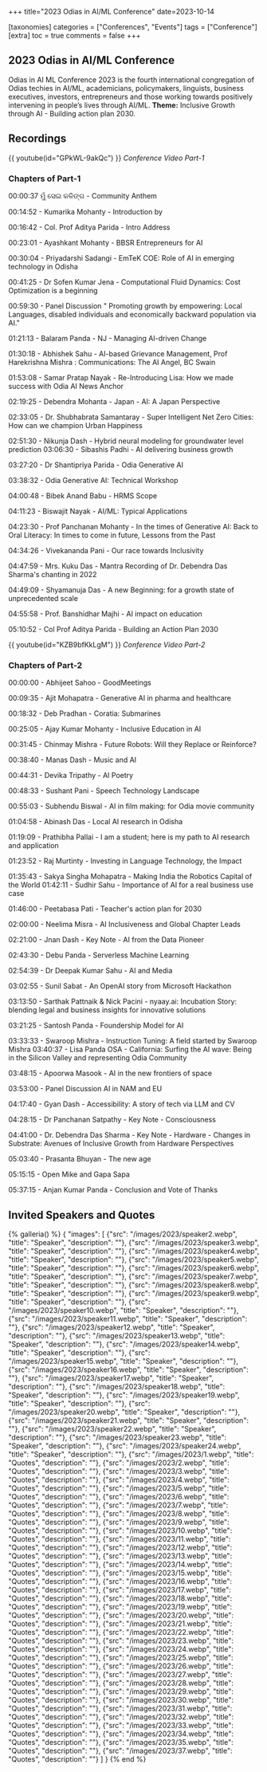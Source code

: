 +++
title="2023 Odias in AI/ML Conference"
date=2023-10-14

[taxonomies]
categories = ["Conferences", "Events"]
tags = ["Conference"]
[extra]
toc = true
comments = false
+++

## 2023 Odias in AI/ML Conference
Odias in AI ML Conference 2023 is the fourth international congregation of Odias techies in AI/ML, academicians, policymakers, linguists, business executives, investors, entrepreneurs and those working towards positively intervening in people’s lives through AI/ML.
**Theme:** Inclusive Growth through AI - Building action plan 2030.

## Recordings
{{ youtube(id="GPkWL-9akQc") }}
*Conference Video Part-1*
### Chapters of Part-1


00:00:37 ମୁଁ ସେଇ କଳିଙ୍ଗ - Community Anthem

00:14:52 - Kumarika Mohanty - Introduction by

00:16:42 - Col. Prof Aditya Parida - Intro Address

00:23:01 - Ayashkant Mohanty - BBSR Entrepreneurs for AI

00:30:04 - Priyadarshi Sadangi - EmTeK COE: Role of AI in emerging technology in Odisha

00:41:25 - Dr Sofen Kumar Jena - Computational Fluid Dynamics: Cost Optimization is a beginning

00:59:30 - Panel Discussion " Promoting growth by empowering: Local Languages, disabled individuals and economically backward population via AI."

01:21:13 - Balaram Panda - NJ - Managing AI-driven Change

01:30:18 - Abhishek Sahu - AI-based Grievance Management, Prof Harekrishna Mishra : Communications: The AI Angel, BC Swain

01:53:08 - Samar Pratap Nayak - Re-Introducing Lisa: How we made success with Odia AI News Anchor

02:19:25 - Debendra Mohanta - Japan - AI: A Japan Perspective

02:33:05 - Dr. Shubhabrata Samantaray - Super Intelligent Net Zero Cities: How can we champion Urban Happiness

02:51:30 - Nikunja Dash - Hybrid neural modeling for groundwater level prediction 03:06:30 - Sibashis Padhi - AI delivering business growth

03:27:20 - Dr Shantipriya Parida - Odia Generative AI

03:38:32 - Odia Generative AI: Technical Workshop

04:00:48 - Bibek Anand Babu - HRMS Scope

04:11:23 - Biswajit Nayak - AI/ML: Typical Applications

04:23:30 - Prof Panchanan Mohanty - In the times of Generative AI: Back to Oral Literacy: In times to come in future, Lessons from the Past

04:34:26 - Vivekananda Pani - Our race towards Inclusivity

04:47:59 - Mrs. Kuku Das - Mantra Recording of Dr. Debendra Das Sharma's chanting in 2022

04:49:09 - Shyamanuja Das - A new Beginning: for a growth state of unprecedented scale

04:55:58 - Prof. Banshidhar Majhi - AI impact on education

05:10:52 - Col Prof Aditya Parida - Building an Action Plan 2030

{{ youtube(id="KZB9bfKkLgM") }}
*Conference Video Part-2*

### Chapters of Part-2

00:00:00 - Abhijeet Sahoo - GoodMeetings

00:09:35 - Ajit Mohapatra - Generative AI in pharma and healthcare

00:18:32 - Deb Pradhan - Coratia: Submarines

00:25:05 - Ajay Kumar Mohanty - Inclusive Education in AI

00:31:45 - Chinmay Mishra - Future Robots: Will they Replace or Reinforce?

00:38:40 - Manas Dash - Music and AI

00:44:31 - Devika Tripathy - AI Poetry

00:48:33 - Sushant Pani - Speech Technology Landscape

00:55:03 - Subhendu Biswal - AI in film making: for Odia movie community

01:04:58 - Abinash Das - Local AI research in Odisha

01:19:09 - Prathibha Pallai - I am a student; here is my path to AI research and application

01:23:52 - Raj Murtinty - Investing in Language Technology, the Impact

01:35:43 - Sakya Singha Mohapatra - Making India the Robotics Capital of the World 01:42:11 - Sudhir Sahu - Importance of AI for a real business use case

01:46:00 - Peetabasa Pati - Teacher's action plan for 2030

02:00:00 - Neelima Misra - AI Inclusiveness and Global Chapter Leads

02:21:00 - Jnan Dash - Key Note - AI from the Data Pioneer

02:43:30 - Debu Panda - Serverless Machine Learning

02:54:39 - Dr Deepak Kumar Sahu - AI and Media

03:02:55 - Sunil Sabat - An OpenAI story from Microsoft Hackathon

03:13:50 - Sarthak Pattnaik & Nick Pacini - nyaay.ai: Incubation Story: blending legal and business insights for innovative solutions

03:21:25 - Santosh Panda - Foundership Model for AI

03:33:33 - Swaroop Mishra - Instruction Tuning: A field started by Swaroop Mishra 03:40:37 - Lisa Panda OSA - California: Surfing the AI wave: Being in the Silicon Valley and representing Odia Community

03:48:15 - Apoorwa Masook - AI in the new frontiers of space

03:53:00 - Panel Discussion AI in NAM and EU

04:17:40 - Gyan Dash - Accessibility: A story of tech via LLM and CV

04:28:15 - Dr Panchanan Satpathy - Key Note - Consciousness

04:41:00 - Dr. Debendra Das Sharma - Key Note - Hardware - Changes in Substrate: Avenues of Inclusive Growth from Hardware Perspectives

05:03:40 - Prasanta Bhuyan - The new age

05:15:15 - Open Mike and Gapa Sapa

05:37:15 - Anjan Kumar Panda - Conclusion and Vote of Thanks

## Invited Speakers and Quotes

{% galleria() %}
{
  "images": [
    {"src": "/images/2023/speaker2.webp", "title": "Speaker", "description": ""},
    {"src": "/images/2023/speaker3.webp", "title": "Speaker", "description": ""},
    {"src": "/images/2023/speaker4.webp", "title": "Speaker", "description": ""},
    {"src": "/images/2023/speaker5.webp", "title": "Speaker", "description": ""},
    {"src": "/images/2023/speaker6.webp", "title": "Speaker", "description": ""},
    {"src": "/images/2023/speaker7.webp", "title": "Speaker", "description": ""},
    {"src": "/images/2023/speaker8.webp", "title": "Speaker", "description": ""},
    {"src": "/images/2023/speaker9.webp", "title": "Speaker", "description": ""},
    {"src": "/images/2023/speaker10.webp", "title": "Speaker", "description": ""},
    {"src": "/images/2023/speaker11.webp", "title": "Speaker", "description": ""},
    {"src": "/images/2023/speaker12.webp", "title": "Speaker", "description": ""},
    {"src": "/images/2023/speaker13.webp", "title": "Speaker", "description": ""},
    {"src": "/images/2023/speaker14.webp", "title": "Speaker", "description": ""},
    {"src": "/images/2023/speaker15.webp", "title": "Speaker", "description": ""},
    {"src": "/images/2023/speaker16.webp", "title": "Speaker", "description": ""},
    {"src": "/images/2023/speaker17.webp", "title": "Speaker", "description": ""},
    {"src": "/images/2023/speaker18.webp", "title": "Speaker", "description": ""},
    {"src": "/images/2023/speaker19.webp", "title": "Speaker", "description": ""},
    {"src": "/images/2023/speaker20.webp", "title": "Speaker", "description": ""},
    {"src": "/images/2023/speaker21.webp", "title": "Speaker", "description": ""},
    {"src": "/images/2023/speaker22.webp", "title": "Speaker", "description": ""},
    {"src": "/images/2023/speaker23.webp", "title": "Speaker", "description": ""},
    {"src": "/images/2023/speaker24.webp", "title": "Speaker", "description": ""},
    {"src": "/images/2023/1.webp", "title": "Quotes", "description": ""},
    {"src": "/images/2023/2.webp", "title": "Quotes", "description": ""},
    {"src": "/images/2023/3.webp", "title": "Quotes", "description": ""},
    {"src": "/images/2023/4.webp", "title": "Quotes", "description": ""},
    {"src": "/images/2023/5.webp", "title": "Quotes", "description": ""},
    {"src": "/images/2023/6.webp", "title": "Quotes", "description": ""},
    {"src": "/images/2023/7.webp", "title": "Quotes", "description": ""},
    {"src": "/images/2023/8.webp", "title": "Quotes", "description": ""},
    {"src": "/images/2023/9.webp", "title": "Quotes", "description": ""},
    {"src": "/images/2023/10.webp", "title": "Quotes", "description": ""},
    {"src": "/images/2023/11.webp", "title": "Quotes", "description": ""},
    {"src": "/images/2023/12.webp", "title": "Quotes", "description": ""},
    {"src": "/images/2023/13.webp", "title": "Quotes", "description": ""},
    {"src": "/images/2023/14.webp", "title": "Quotes", "description": ""},
    {"src": "/images/2023/15.webp", "title": "Quotes", "description": ""},
    {"src": "/images/2023/16.webp", "title": "Quotes", "description": ""},
    {"src": "/images/2023/17.webp", "title": "Quotes", "description": ""},
    {"src": "/images/2023/18.webp", "title": "Quotes", "description": ""},
    {"src": "/images/2023/19.webp", "title": "Quotes", "description": ""},
    {"src": "/images/2023/20.webp", "title": "Quotes", "description": ""},
    {"src": "/images/2023/21.webp", "title": "Quotes", "description": ""},
    {"src": "/images/2023/22.webp", "title": "Quotes", "description": ""},
    {"src": "/images/2023/23.webp", "title": "Quotes", "description": ""},
    {"src": "/images/2023/24.webp", "title": "Quotes", "description": ""},
    {"src": "/images/2023/25.webp", "title": "Quotes", "description": ""},
    {"src": "/images/2023/26.webp", "title": "Quotes", "description": ""},
    {"src": "/images/2023/27.webp", "title": "Quotes", "description": ""},
    {"src": "/images/2023/28.webp", "title": "Quotes", "description": ""},
    {"src": "/images/2023/29.webp", "title": "Quotes", "description": ""},
    {"src": "/images/2023/30.webp", "title": "Quotes", "description": ""},
    {"src": "/images/2023/31.webp", "title": "Quotes", "description": ""},
    {"src": "/images/2023/32.webp", "title": "Quotes", "description": ""},
    {"src": "/images/2023/33.webp", "title": "Quotes", "description": ""},
    {"src": "/images/2023/34.webp", "title": "Quotes", "description": ""},
    {"src": "/images/2023/35.webp", "title": "Quotes", "description": ""},
    {"src": "/images/2023/37.webp", "title": "Quotes", "description": ""}
  ]
}
{% end %}

